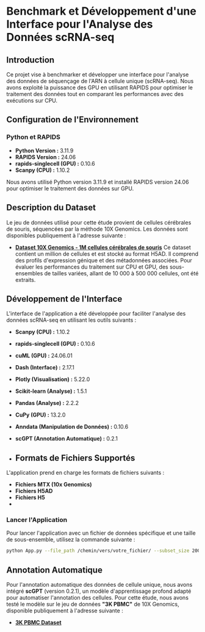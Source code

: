 # Benchmark et Développement d'une Interface pour l'Analyse des Données scRNA-seq

## Introduction

Ce projet vise à benchmarker et développer une interface pour l'analyse des données de séquençage de l'ARN à cellule unique (scRNA-seq). Nous avons exploité la puissance des GPU en utilisant RAPIDS pour optimiser le traitement des données tout en comparant les performances avec des exécutions sur CPU.

## Configuration de l'Environnement

### Python et RAPIDS

- **Python Version :** 3.11.9
- **RAPIDS Version :** 24.06
- **rapids-singlecell (GPU) :** 0.10.6
- **Scanpy (CPU) :** 1.10.2

Nous avons utilisé Python version 3.11.9 et installé RAPIDS version 24.06 pour optimiser le traitement des données sur GPU.

## Description du Dataset

Le jeu de données utilisé pour cette étude provient de cellules cérébrales de souris, séquencées par la méthode 10X Genomics. Les données sont disponibles publiquement à l'adresse suivante :

- **[Dataset 10X Genomics - 1M cellules cérébrales de souris](https://rapids-single-cell-examples.s3.us-east-2.amazonaws.com/1M_brain_cells_10X.sparse.h5ad)**
Ce dataset contient un million de cellules et est stocké au format H5AD. Il comprend des profils d'expression génique et des métadonnées associées. Pour évaluer les performances du traitement sur CPU et GPU, des sous-ensembles de tailles variées, allant de 10 000 à 500 000 cellules, ont été extraits.


## Développement de l'Interface

L'interface de l'application a été développée pour faciliter l'analyse des données scRNA-seq en utilisant les outils suivants :

- **Scanpy (CPU) :** 1.10.2
- **rapids-singlecell (GPU) :** 0.10.6
- **cuML (GPU) :** 24.06.01
- **Dash (Interface) :** 2.17.1
- **Plotly (Visualisation) :** 5.22.0
- **Scikit-learn (Analyse) :** 1.5.1
- **Pandas (Analyse) :** 2.2.2
- **CuPy (GPU) :** 13.2.0
- **Anndata (Manipulation de Données) :** 0.10.6
- **scGPT (Annotation Automatique) :** 0.2.1

- ## Formats de Fichiers Supportés

L'application prend en charge les formats de fichiers suivants :

- **Fichiers MTX (10x Genomics)** 
- **Fichiers H5AD** 
- **Fichiers H5**
- 
### Lancer l'Application

Pour lancer l'application avec un fichier de données spécifique et une taille de sous-ensemble, utilisez la commande suivante :

```bash
python App.py --file_path /chemin/vers/votre_fichier/ --subset_size 200000
```

## Annotation Automatique

Pour l'annotation automatique des données de cellule unique, nous avons intégré **scGPT** (version 0.2.1), un modèle d'apprentissage profond adapté pour automatiser l'annotation des cellules. Pour cette étude, nous avons testé le modèle sur le jeu de données **"3K PBMC"** de 10X Genomics, disponible publiquement à l'adresse suivante :

- **[3K PBMC Dataset](http://cf.10xgenomics.com/samples/cell-exp/1.1.0/pbmc3k/pbmc3k_filtered_gene_bc_matrices.tar.gz)**






